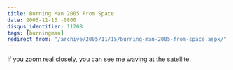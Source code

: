 ```yaml
---
title: Burning Man 2005 From Space
date: 2005-11-16 -0800
disqus_identifier: 11208
tags: [burningman]
redirect_from: "/archive/2005/11/15/burning-man-2005-from-space.aspx/"
---
```


If you [zoom real
closely](http://www.spaceimaging.com/gallery/zoomviewer.asp?zoomifyImagePath=http://store.spaceimaging.com/e_commerce/images/zoomify/burning_man_poster&zoomifyX=0&zoomifyY=0%20&zoomifyZoom=10&zoomifyToolbar=1&zoomifyNavWin=1&location=Burning%20Man%20event%202005),
you can see me waving at the satellite.

